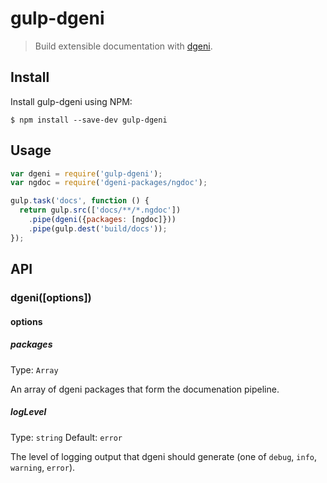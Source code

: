 # gulp-dgeni

> Build extensible documentation with [dgeni](https://github.com/angular/dgeni).

## Install

Install gulp-dgeni using NPM:

    $ npm install --save-dev gulp-dgeni

## Usage

```javascript
var dgeni = require('gulp-dgeni');
var ngdoc = require('dgeni-packages/ngdoc');

gulp.task('docs', function () {
  return gulp.src(['docs/**/*.ngdoc'])
    .pipe(dgeni({packages: [ngdoc]}))
    .pipe(gulp.dest('build/docs'));
});
```

## API

### dgeni([options])

#### options

##### packages

Type: `Array`
  
An array of dgeni packages that form the documenation pipeline.

##### logLevel

Type: `string`
Default: `error`

The level of logging output that dgeni should generate (one of `debug`, `info`, `warning`, `error`).
